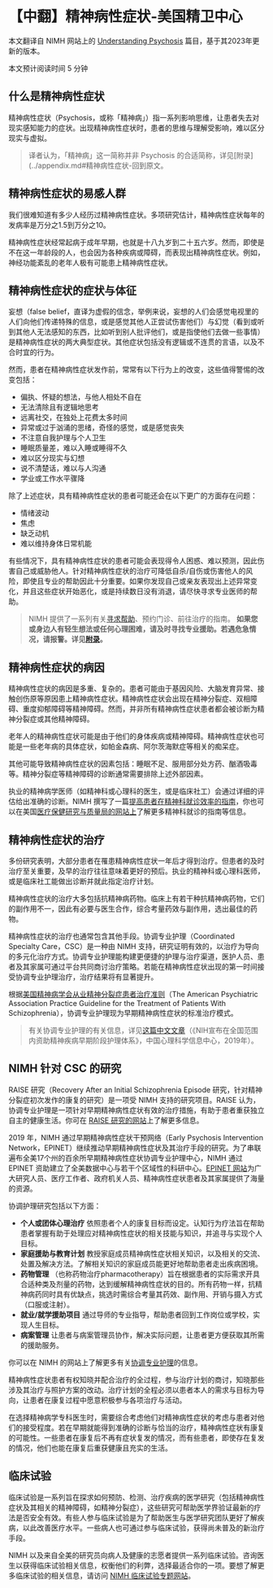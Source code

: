 # 【中翻】精神病性症状-美国精卫中心

本文翻译自 NIMH 网站上的 [Understanding Psychosis](https://www.nimh.nih.gov/health/publications/understanding-psychosis) 篇目，基于其2023年更新的版本。

本文预计阅读时间 5 分钟

## 什么是精神病性症状

精神病性症状（Psychosis，或称「精神病」）指一系列影响思维，让患者失去对现实感知能力的症状。出现精神病性症状时，患者的思维与理解受影响，难以区分现实与虚拟。

> 译者认为，「精神病」这一简称并非 Psychosis 的合适简称，详见[附录](../appendix.md#精神病性症状-回到原文。

## 精神病性症状的易感人群

我们很难知道有多少人经历过精神病性症状。多项研究估计，精神病性症状每年的发病率是万分之1.5到万分之10。

精神病性症状经常起病于成年早期，也就是十八九岁到二十五六岁。然而，即使是不在这一年龄段的人，也会因为各种疾病或障碍，而表现出精神病性症状。例如，神经功能紊乱的老年人极有可能患上精神病性症状。

## 精神病性症状的症状与体征

妄想（false belief，直译为虚假的信念，举例来说，妄想的人们会感觉电视里的人们向他们传递特殊的信息，或是感觉其他人正尝试伤害他们）与幻觉（看到或听到其他人无法感知的东西，比如听到别人批评他们，或是指使他们去做一些事情）是精神病性症状的两大典型症状。其他症状包括没有逻辑或不连贯的言语，以及不合时宜的行为。

然而，患者在精神病性症状发作前，常常有以下行为上的改变，这些值得警惕的改变包括：

- 偏执、怀疑的想法，与他人相处不自在
- 无法清除且有逻辑地思考
- 远离社交，在独处上花费太多时间
- 异常或过于汹涌的思绪，奇怪的感觉，或是感觉丧失
- 不注意自我护理与个人卫生
- 睡眠质量差，难以入睡或睡得不久
- 难以区分现实与幻想
- 说不清楚话，难以与人沟通
- 学业或工作水平骤降

除了上述症状，具有精神病性症状的患者可能还会在以下更广的方面存在问题：

- 情绪波动
- 焦虑
- 缺乏动机
- 难以维持身体日常机能

有些情况下，具有精神病性症状的患者可能会表现得令人困惑、难以预测，因此伤害自己或威胁他人。针对精神病性症状的治疗可降低自杀/自伤或伤害他人的风险，即使且专业的帮助因此十分重要。如果你发现自己或亲友表现出上述异常变化，并且这些症状开始恶化，或是持续数日没有消退，请尽快寻求专业医师的帮助。

> NIMH 提供了一系列有关[寻求帮助](https://www.nimh.nih.gov/health/find-help)、预约门诊、前往治疗的指南。
> **如果您或身边人有轻生想法或任何心理困难，请及时寻找专业援助。若遇危急情况，请报警。详见[附录](../appendix.md#危机干预与报警)。**

## 精神病性症状的病因

精神病性症状的病因是多重、复杂的。患者可能由于基因风险、大脑发育异常、接触创伤原等原因患上精神病性症状。精神病性症状会出现在精神分裂症、双相障碍、重度抑郁障碍等精神障碍。然而，并非所有精神病性症状患者都会被诊断为精神分裂症或其他精神障碍。

老年人的精神病性症状可能是由于他们的身体疾病或精神障碍。精神病性症状也可能是一些老年病的具体症状，如帕金森病、阿尔茨海默症等相关的痴呆症。

其他可能导致精神病性症状的因素包括：睡眠不足、服用部分处方药、酗酒吸毒等。精神分裂症等精神障碍的诊断通常需要排除上述外部因素。

执业的精神病学医师（如精神科或心理科的医生，或是临床社工）会通过详细的评估给出准确的诊断。NIMH 撰写了一篇[提高患者在精神科就诊效率的指南](https://www.nimh.nih.gov/health/publications/tips-for-talking-with-your-health-care-provider)，你也可以在美国[医疗保健研究与质量局的网站上](http://www.ahrq.gov/questions)了解更多精神科就诊的指南等信息。

## 精神病性症状的治疗

多份研究表明，大部分患者在罹患精神病性症状一年后才得到治疗。但患者的及时治疗至关重要，及早的治疗往往意味着更好的预后。执业的精神科或心理科医师，或是临床社工能做出诊断并就此指定治疗计划。

精神病性症状的治疗大多包括抗精神病药物。临床上有若干种抗精神病药物，它们的副作用不一，因此有必要与医生合作，综合考量药效与副作用，选出最佳的药物。

精神病性症状的治疗也通常包含其他手段。协调专业护理（Coordinated Specialty Care，CSC）是一种由 NIMH 支持，研究证明有效的，以治疗为导向的多元化治疗方式。协调专业护理能构建更便捷的护理与治疗渠道，医护人员、患者及其家属可通过平台共同商讨治疗策略。若能在精神病性症状出现的第一时间接受协调专业护理治疗，治疗结果将有显著提升。

根据[美国精神病学会从业精神分裂症患者治疗准则](https://pubmed.ncbi.nlm.nih.gov/32867516/)（The American Psychiatric Association Practice Guideline for the Treatment of Patients With Schizophrenia），协调专业护理现为早期精神病性症状的标准治疗模式。

> 有关协调专业护理的有关信息，详见[这篇中文文章](https://lib.psych.ac.cn/library/notice/Detail/c688257a-4026-421d-a747-7bb10774bc7e)（《NIH宣布在全国范围内资助精神疾病早期阶段护理体系》，中国心理科学信息中心，2019年）。

## NIMH 针对 CSC 的研究

RAISE 研究（Recovery After an Initial Schizophrenia Episode 研究，针对精神分裂症初次发作的康复的研究）是一项受 NIMH 支持的研究项目。RAISE 认为，协调专业护理是一项针对早期精神病性症状有效的治疗措施，有助于患者重获独立自主的健康生活。你可在 [RAISE 研究的网站](https://www.nimh.nih.gov/research/research-funded-by-nimh/research-initiatives/recovery-after-an-initial-schizophrenia-episode-raise)上了解更多信息。

2019 年，NIMH 通过早期精神病性症状干预网络（Early Psychosis Intervention Network，EPINET）继续推动早期精神病性症状及其治疗手段的研究。为了串联遍布全美17个州的百余所早期精神病性症状协调专业护理中心，NIMH 通过 EPINET 资助建立了全美数据中心与若干个区域性的科研中心。[EPINET 网站](https://nationalepinet.org/)为广大研究人员、医疗工作者、政府机关人员、精神病性症状患者及其家属提供了海量的资源。

协调护理研究包括以下方面：

- **个人或团体心理治疗** 依照患者个人的康复目标而设定。认知行为疗法旨在帮助患者掌握有助于处理应对精神病性症状的相关技能与知识，并追寻与实现个人目标。
- **家庭援助与教育计划** 教授家庭成员精神病性症状相关知识，以及相关的交流、处置及解决方法。了解相关知识的家庭成员能更好地帮助患者走出疾病困境。
- **药物管理** （也称药物治疗pharmacotherapy）旨在根据患者的实际需求开具合适种类及剂量的药物，达到缓解精神病性症状的目的。所有药物一样，抗精神病药同时具有优缺点，挑选时需综合考量其药效、副作用、开销与摄入方式（口服或注射）。
- **就业/就学援助项目** 通过导师的专业指导，帮助患者回到工作岗位或学校，实现人生目标。
- **病案管理** 让患者与病案管理员协作，解决实际问题，让患者更方便获取其所需的援助服务。

你可以在 NIMH 的网站上了解更多有关[协调专业护理](https://www.nimh.nih.gov/research/research-funded-by-nimh/research-initiatives/recovery-after-an-initial-schizophrenia-episode-raise)的信息。

精神病性症状患者有权知晓并配合治疗的全过程，参与治疗计划的商讨，知晓那些涉及其治疗与照护方案的改动。治疗计划的全程必须以患者本人的需求与目标为导向，让患者在康复过程中愿意积极参与各项治疗与活动。

在选择精神病学专科医生时，需要综合考虑他们对精神病性症状的考虑与患者对他们的接受程度。若在早期就能得到准确的诊断与恰当的治疗，精神病性症状有康复的可能性。一些患者在康复后不再有症状复发的情况，而有些患者，即使存在复发的情况，他们也能在康复后重获健康且充实的生活。

## 临床试验

临床试验是一系列旨在探求如何预防、检测、治疗疾病的医学研究（包括精神病性症状及其相关的精神障碍，如精神分裂症），这些研究可帮助医学界验证最新的疗法是否安全有效。有些人参与临床试验是为了帮助医生与医学研究团队更好了解疾病，以此改善医疗水平。一些病人也可通过参与临床试验，获得尚未普及的新治疗手段。

NIMH 以及来自全美的研究员向病人及健康的志愿者提供一系列临床试验。咨询医生以获得临床试验相关信息，权衡他们的利弊，选择最适合你的一项。要想了解更多临床试验的相关信息，请访问 [NIMH 临床试验专题网站](https://www.nimh.nih.gov/health/trials)。
